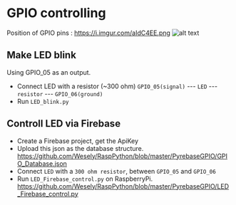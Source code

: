 # GPIO controlling
Position of GPIO pins : https://i.imgur.com/aIdC4EE.png
![alt text](https://i.imgur.com/aIdC4EE.png "GPIO")


## Make LED blink
Using GPIO_05 as an output.
- Connect LED with a resistor (~300 ohm)
`GPIO_05(signal)` --- `LED` --- `resistor` --- `GPIO_06(ground)`
- Run `LED_blink.py`

## Controll LED via Firebase
- Create a Firebase project, get the ApiKey
- Upload this json as the database structure.
https://github.com/Wesely/RaspPython/blob/master/PyrebaseGPIO/GPIO_Database.json
- Connect `LED` with a `300 ohm resistor`, between `GPIO_05` and `GPIO_06`
- Run `LED_Firebase_control.py` on RaspberryPi.
https://github.com/Wesely/RaspPython/blob/master/PyrebaseGPIO/LED_Firebase_control.py
